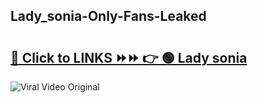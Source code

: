 
 ## Lady_sonia-Only-Fans-Leaked

# <h2><a href="https://clipsfans.com/Lady_sonia&ref=git">🔗 Click to LINKS ⏩⏩ 👉 🟢 Lady sonia </a></h2>

<a href="https://clipsfans.com/Lady_sonia&ref=git" rel="nofollow" data-target="animated-image.originalLink"><img src="https://i.ibb.co.com/xMMVF88/686577567.gif" alt="Viral Video Original" style="max-width: 100%; display: inline-block;" data-target="animated-image.originalImage"></a>

